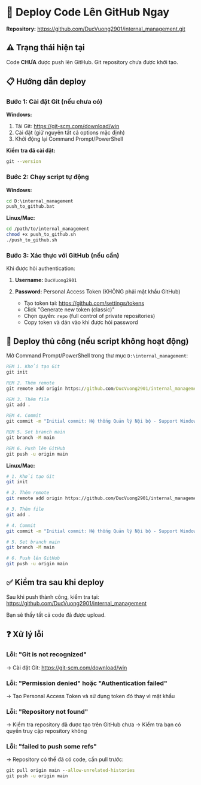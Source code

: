 # 🚀 Deploy Code Lên GitHub Ngay

**Repository:** https://github.com/DucVuong2901/internal_management.git

## ⚠️ Trạng thái hiện tại

Code **CHƯA** được push lên GitHub. Git repository chưa được khởi tạo.

## 📋 Hướng dẫn deploy

### Bước 1: Cài đặt Git (nếu chưa có)

**Windows:**
1. Tải Git: https://git-scm.com/download/win
2. Cài đặt (giữ nguyên tất cả options mặc định)
3. Khởi động lại Command Prompt/PowerShell

**Kiểm tra đã cài đặt:**
```cmd
git --version
```

### Bước 2: Chạy script tự động

**Windows:**
```cmd
cd D:\internal_management
push_to_github.bat
```

**Linux/Mac:**
```bash
cd /path/to/internal_management
chmod +x push_to_github.sh
./push_to_github.sh
```

### Bước 3: Xác thực với GitHub (nếu cần)

Khi được hỏi authentication:

1. **Username:** `DucVuong2901`

2. **Password:** Personal Access Token (KHÔNG phải mật khẩu GitHub)
   - Tạo token tại: https://github.com/settings/tokens
   - Click "Generate new token (classic)"
   - Chọn quyền: `repo` (full control of private repositories)
   - Copy token và dán vào khi được hỏi password

## 🔧 Deploy thủ công (nếu script không hoạt động)

Mở Command Prompt/PowerShell trong thư mục `D:\internal_management`:

```cmd
REM 1. Khởi tạo Git
git init

REM 2. Thêm remote
git remote add origin https://github.com/DucVuong2901/internal_management.git

REM 3. Thêm file
git add .

REM 4. Commit
git commit -m "Initial commit: Hệ thống Quản lý Nội bộ - Support Windows and Linux"

REM 5. Set branch main
git branch -M main

REM 6. Push lên GitHub
git push -u origin main
```

**Linux/Mac:**
```bash
# 1. Khởi tạo Git
git init

# 2. Thêm remote
git remote add origin https://github.com/DucVuong2901/internal_management.git

# 3. Thêm file
git add .

# 4. Commit
git commit -m "Initial commit: Hệ thống Quản lý Nội bộ - Support Windows and Linux"

# 5. Set branch main
git branch -M main

# 6. Push lên GitHub
git push -u origin main
```

## ✅ Kiểm tra sau khi deploy

Sau khi push thành công, kiểm tra tại:
https://github.com/DucVuong2901/internal_management

Bạn sẽ thấy tất cả code đã được upload.

## ❓ Xử lý lỗi

### Lỗi: "Git is not recognized"
→ Cài đặt Git: https://git-scm.com/download/win

### Lỗi: "Permission denied" hoặc "Authentication failed"
→ Tạo Personal Access Token và sử dụng token đó thay vì mật khẩu

### Lỗi: "Repository not found"
→ Kiểm tra repository đã được tạo trên GitHub chưa
→ Kiểm tra bạn có quyền truy cập repository không

### Lỗi: "failed to push some refs"
→ Repository có thể đã có code, cần pull trước:
```cmd
git pull origin main --allow-unrelated-histories
git push -u origin main
```

